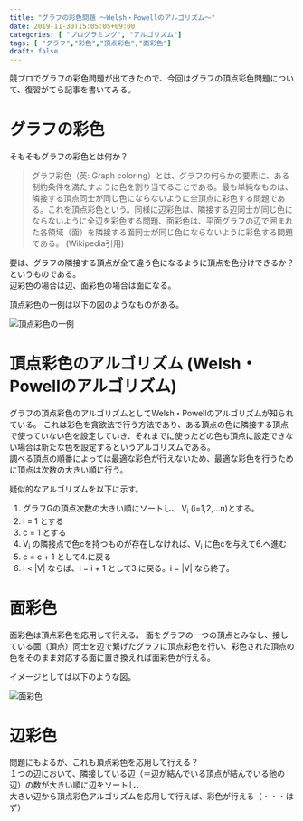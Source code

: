 ```yaml
---
title: "グラフの彩色問題 ～Welsh・Powellのアルゴリズム～"
date: 2019-11-30T15:05:05+09:00
categories: [ "プログラミング", "アルゴリズム"]
tags: [ "グラフ","彩色","頂点彩色","面彩色"]
draft: false
---
```


競プロでグラフの彩色問題が出てきたので、今回はグラフの頂点彩色問題について、復習がてら記事を書いてみる。


# グラフの彩色

そもそもグラフの彩色とは何か？

>グラフ彩色（英: Graph coloring）とは、グラフの何らかの要素に、ある制約条件を満たすように色を割り当てることである。最も単純なものは、隣接する頂点同士が同じ色にならないように全頂点に彩色する問題である。これを頂点彩色という。同様に辺彩色は、隣接する辺同士が同じ色にならないように全辺を彩色する問題、面彩色は、平面グラフの辺で囲まれた各領域（面）を隣接する面同士が同じ色にならないように彩色する問題である。
>(Wikipedia引用)

要は、グラフの隣接する頂点が全て違う色になるように頂点を色分けできるか？というものである。  
辺彩色の場合は辺、面彩色の場合は面になる。  

頂点彩色の一例は以下の図のようなものがある。

![頂点彩色の一例](/img/colored_vertex.png)

# 頂点彩色のアルゴリズム (Welsh・Powellのアルゴリズム)

グラフの頂点彩色のアルゴリズムとしてWelsh・Powellのアルゴリズムが知られている。
これは彩色を貪欲法で行う方法であり、ある頂点の色に隣接する頂点で使っていない色を設定していき、それまでに使ったどの色も頂点に設定できない場合は新たな色を設定するというアルゴリズムである。  
調べる頂点の順番によっては最適な彩色が行えないため、最適な彩色を行うために頂点は次数の大きい順に行う。

疑似的なアルゴリズムを以下に示す。
1. グラフGの頂点次数の大きい順にソートし、 V<sub>i</sub> (i=1,2,…n)とする。
2. i = 1 とする
3. c = 1 とする
4. V<sub>i</sub> の隣接点で色cを持つものが存在しなければ、V<sub>i</sub> に色cを与えて6.へ進む
5. c = c + 1 として4.に戻る
6. i < |V| ならば、i = i + 1 として3.に戻る。i = |V| なら終了。

# 面彩色

面彩色は頂点彩色を応用して行える。
面をグラフの一つの頂点とみなし、接している面（頂点）同士を辺で繋げたグラフに頂点彩色を行い、彩色された頂点の色をそのまま対応する面に置き換えれば面彩色が行える。

イメージとしては以下のような図。

![面彩色](/img/colored_plane.png)


# 辺彩色

問題にもよるが、これも頂点彩色を応用して行える？  
１つの辺において、隣接している辺（＝辺が結んでいる頂点が結んでいる他の辺）の数が大きい順に辺をソートし、  
大きい辺から頂点彩色アルゴリズムを応用して行えば、彩色が行える（・・・はず）
